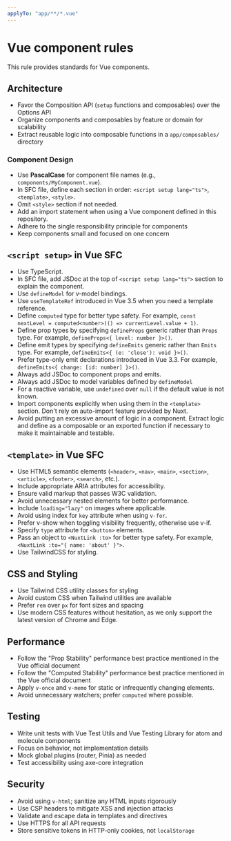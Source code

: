 ```yaml
---
applyTo: "app/**/*.vue"
---
```

# Vue component rules

This rule provides standards for Vue components.

## Architecture

- Favor the Composition API (`setup` functions and composables) over the Options API
- Organize components and composables by feature or domain for scalability
- Extract reusable logic into composable functions in a `app/composables/` directory

### Component Design

- Use **PascalCase** for component file names (e.g., `components/MyComponent.vue`).
- In SFC file, define each section in order: `<script setup lang="ts">`, `<template>`, `<style>`.
- Omit `<style>` section if not needed.
- Add an import statement when using a Vue component defined in this repository.
- Adhere to the single responsibility principle for components
- Keep components small and focused on one concern

## `<script setup>` in Vue SFC

- Use TypeScript.
- In SFC file, add JSDoc at the top of `<script setup lang="ts">` section to explain the component.
- Use `defineModel` for v-model bindings.
- Use `useTemplateRef` introduced in Vue 3.5 when you need a template reference.
- Define `computed` type for better type safety. For example, `const nextLevel = computed<number>(() => currentLevel.value + 1)`.
- Define prop types by specifying `defineProps` generic rather than `Props` type. For example, `defineProps<{ level: number }>()`.
- Define emit types by specifying `defineEmits` generic rather than `Emits` type. For example, `defineEmits<{ (e: 'close'): void }>()`.
- Prefer type-only emit declarations introduced in Vue 3.3. For example, `defineEmits<{ change: [id: number] }>()`.
- Always add JSDoc to component props and emits.
- Always add JSDoc to model variables defined by `defineModel`
- For a reactive variable, use `undefined` over `null` if the default value is not known.
- Import components explicitly when using them in the `<template>` section. Don't rely on auto-import feature provided by Nuxt.
- Avoid putting an excessive amount of logic in a component. Extract logic and define as a composable or an exported function if necessary to make it maintainable and testable.

## `<template>` in Vue SFC

- Use HTML5 semantic elements (`<header>`, `<nav>`, `<main>`, `<section>`, `<article>`, `<footer>`, `<search>`, etc.).
- Include appropriate ARIA attributes for accessibility.
- Ensure valid markup that passes W3C validation.
- Avoid unnecessary nested elements for better performance.
- Include `loading="lazy"` on images where applicable.
- Avoid using index for `key` attribute when using `v-for`.
- Prefer v-show when toggling visibility frequently, otherwise use v-if.
- Specify `type` attribute for `<button>` elements.
- Pass an object to `<NuxtLink :to>` for better type safety. For example, `<NuxtLink :to="{ name: 'about' }">`.
- Use TailwindCSS for styling.

## CSS and Styling

- Use Tailwind CSS utility classes for styling
- Avoid custom CSS when Tailwind utilities are available
- Prefer `rem` over `px` for font sizes and spacing
- Use modern CSS features without hesitation, as we only support the latest version of Chrome and Edge.

## Performance

- Follow the "Prop Stability" performance best practice mentioned in the Vue official document
- Follow the "Computed Stability" performance best practice mentioned in the Vue official document
- Apply `v-once` and `v-memo` for static or infrequently changing elements.
- Avoid unnecessary watchers; prefer `computed` where possible.

## Testing

- Write unit tests with Vue Test Utils and Vue Testing Library for atom and molecule components
- Focus on behavior, not implementation details
- Mock global plugins (router, Pinia) as needed
- Test accessibility using axe-core integration

## Security

- Avoid using `v-html`; sanitize any HTML inputs rigorously
- Use CSP headers to mitigate XSS and injection attacks
- Validate and escape data in templates and directives
- Use HTTPS for all API requests
- Store sensitive tokens in HTTP-only cookies, not `localStorage`

